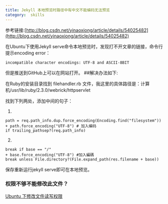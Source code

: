 ```yaml
---
title: Jekyll 本地预览时路径中有中文不能编码无法预览
category:  skills
---
```

参考链接:[http://blog.csdn.net/yinaoxiong/article/details/54025482](http://blog.csdn.net/yinaoxiong/article/details/54025482)

在Ubuntu下使用Jekyll serve命令本地预览时，发现打不开文章的链接，命令行提示encoding error：

<!-- more -->
	incompatible character encodings: UTF-8 and ASCII-8BIT

但是推送到GitHub上可以在网站打开。
##解决办法如下:

在Ruby的安装目录找到 filehandler.rb 文件，我这里的具体路径是：计算机/usr/lib/ruby/2.3.0/webrick/httpservlet

找到下列两处，添加中间的句子：

1.

	path = req.path_info.dup.force_encoding(Encoding.find("filesystem"))
	+ path.force_encoding("UTF-8") # 加入编码
	if trailing_pathsep?(req.path_info)

2.

	break if base == "/"
	+ base.force_encoding("UTF-8") #加入編碼
	break unless File.directory?(File.expand_path(res.filename + base))

保存重新运行jekyll serve即可在本地预览。

### 权限不够不能修改此文件？
[Ubuntu 下修改文件读写权限](https://jhuthasach.com/skills/2018/03/21/Ubuntu-%E5%AE%9E%E7%94%A8%E5%91%BD%E4%BB%A4/)


